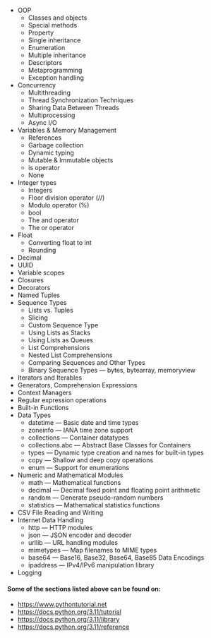 - OOP
  - Classes and objects
  - Special methods
  - Property
  - Single inheritance
  - Enumeration
  - Multiple inheritance
  - Descriptors
  - Metaprogramming
  - Exception handling
- Concurrency
  - Multithreading
  - Thread Synchronization Techniques
  - Sharing Data Between Threads
  - Multiprocessing
  - Async I/O
- Variables & Memory Management
  - References
  - Garbage collection
  - Dynamic typing
  - Mutable & Immutable objects
  - is operator
  - None
- Integer types
  - Integers
  - Floor division operator (//)
  - Modulo operator (%)
  - bool
  - The and operator
  - The or operator 
- Float
  - Converting float to int
  - Rounding
- Decimal
- UUID
- Variable scopes
- Closures
- Decorators
- Named Tuples
- Sequence Types
  - Lists vs. Tuples
  - Slicing
  - Custom Sequence Type
  - Using Lists as Stacks
  - Using Lists as Queues
  - List Comprehensions
  - Nested List Comprehensions
  - Comparing Sequences and Other Types
  - Binary Sequence Types — bytes, bytearray, memoryview
- Iterators and Iterables
- Generators, Comprehension Expressions
- Context Managers
- Regular expression operations
- Built-in Functions
- Data Types
  - datetime — Basic date and time types
  - zoneinfo — IANA time zone support
  - collections — Container datatypes
  - collections.abc — Abstract Base Classes for Containers
  - types — Dynamic type creation and names for built-in types
  - copy — Shallow and deep copy operations
  - enum — Support for enumerations
- Numeric and Mathematical Modules
  - math — Mathematical functions
  - decimal — Decimal fixed point and floating point arithmetic
  - random — Generate pseudo-random numbers
  - statistics — Mathematical statistics functions
- CSV File Reading and Writing
- Internet Data Handling
  - http — HTTP modules
  - json — JSON encoder and decoder
  - urllib — URL handling modules
  - mimetypes — Map filenames to MIME types
  - base64 — Base16, Base32, Base64, Base85 Data Encodings 
  - ipaddress — IPv4/IPv6 manipulation library
- Logging

#### Some of the sections listed above can be found on:
- https://www.pythontutorial.net
- https://docs.python.org/3.11/tutorial
- https://docs.python.org/3.11/library
- https://docs.python.org/3.11/reference